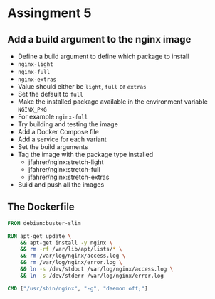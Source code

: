 # Assingment 5

## Add a build argument to the nginx image

* Define a build argument to define which package to install
* `nginx-light`
* `nginx-full`
* `nginx-extras`
* Value should either be `light`, `full` or `extras`
* Set the default to `full`
* Make the installed package available in the environment variable `NGINX_PKG`
* For example `nginx-full`
* Try building and testing the image
* Add a Docker Compose file
* Add a service for each variant
* Set the build arguments
* Tag the image with the package type installed
  * jfahrer/nginx:stretch-light
  * jfahrer/nginx:stretch-full
  * jfahrer/nginx:stretch-extras
* Build and push all the images

## The Dockerfile

```dockerfile
FROM debian:buster-slim

RUN apt-get update \
    && apt-get install -y nginx \
    && rm -rf /var/lib/apt/lists/* \
    && rm /var/log/nginx/access.log \
    && rm /var/log/nginx/error.log \
    && ln -s /dev/stdout /var/log/nginx/access.log \
    && ln -s /dev/stderr /var/log/nginx/error.log

CMD ["/usr/sbin/nginx", "-g", "daemon off;"]
```
